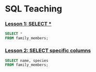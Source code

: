 # SQL Teaching
### [Lesson 1: SELECT *](https://www.sqlteaching.com/#!select)
```SQL
SELECT * 
FROM family_members;
```

### [Lesson 2: SELECT specific columns](https://www.sqlteaching.com/#!select_columns)
```SQL
SELECT name, species
FROM family_members;
```